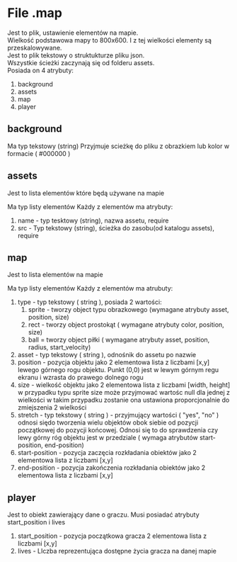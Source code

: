 # File .map

Jest to plik, ustawienie elementów na mapie.<br />
Wielkość podstawowa mapy to 800x600. I z tej wielkości elementy są przeskalowywane.<br/>
Jest to plik tekstowy o struktukturze pliku json.<br/>
Wszystkie ścieżki zaczynają się od folderu assets.<br/>
Posiada on 4 atrybuty:

1. background
2. assets
3. map
4. player

## background

Ma typ tekstowy (string)
Przyjmuje scieżkę do pliku z obrazkiem lub kolor w formacie ( #000000 )

## assets

Jest to lista elementów które będą używane na mapie

Ma typ listy elementów Każdy z elementów ma atrybuty:

1. name - typ tesktowy (string), nazwa assetu, require
2. src - Typ tekstowy (string), ścieżka do zasobu(od katalogu assets), require

## map

Jest to lista elementów na mapie

Ma typ listy elementów Każdy z elementów ma atrubuty:

1. type - typ tekstowy ( string ), posiada 2 wartości:
    1. sprite - tworzy object typu obrazkowego (wymagane atrybuty asset, position, size)
    2. rect - tworzy object prostokąt ( wymagane atrybuty color, position, size)
    3. ball = tworzy object piłki ( wymagane atrybuty asset, position, radius, start_velocity)
2. asset - typ tekstowy ( string ), odnośnik do assetu po nazwie
3. position - pozycja objektu jako 2 elementowa lista z liczbami [x,y] lewego górnego rogu objektu. Punkt (0,0) jest w
   lewym górnym regu ekranu i wzrasta do prawego dolnego rogu
4. size - wielkość objektu jako 2 elementowa lista z liczbami [width, height] w przypadku typu sprite size może
   przyjmować wartośc null dla jednej z wielkości w takim przypadku zostanie ona ustawiona proporcjonalnie do
   zmiejszenia 2 wielkości
5. stretch - typ tekstowy ( string ) - przyjmujący wartości ( "yes", "no" ) odnosi siędo tworzenia wielu objektów obok
   siebie od pozycji początkowej do pozycji końcowej. Odnosi się to do sprawdzenia czy lewy górny róg objektu jest w
   przedziale ( wymaga atrybutów start-position, end-position)
6. start-position - pozycja zaczęcia rozkładania obiektów jako 2 elementowa lista z liczbami [x,y]
7. end-position - pozycja zakończenia rozkładania obiektów jako 2 elementowa lista z liczbami [x,y]

## player

Jest to obiekt zawierający dane o graczu. Musi posiadać atrybuty start_position i lives

1. start_position - pozycja początkowa gracza 2 elementowa lista z liczbami [x,y]
2. lives - LIczba reprezentująca dostępne życia gracza na danej mapie










